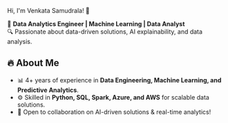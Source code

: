 Hi, I'm Venkata Samudrala! 👋

🚀 **Data Analytics Engineer | Machine Learning | Data Analyst**  
🔍 Passionate about data-driven solutions, AI explainability, and data analysis.

## 🔥 About Me
- 📊 4+ years of experience in **Data Engineering, Machine Learning, and Predictive Analytics**.
- ⚙️ Skilled in **Python, SQL, Spark, Azure, and AWS** for scalable data solutions.
- 📍 Open to collaboration on AI-driven solutions & real-time analytics!
